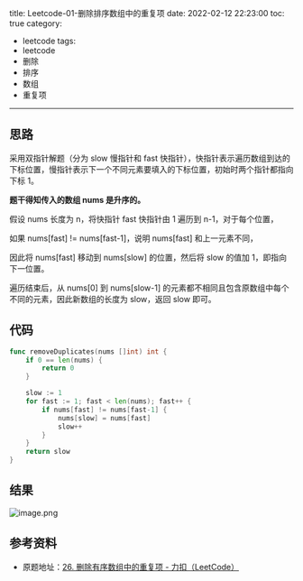 title: Leetcode-01-删除排序数组中的重复项
date: 2022-02-12 22:23:00
toc: true
category:
- leetcode
tags:
- leetcode
- 删除
- 排序
- 数组
- 重复项
---

## 思路

采用双指针解题（分为 slow 慢指针和 fast 快指针），快指针表示遍历数组到达的下标位置，慢指针表示下一个不同元素要填入的下标位置，初始时两个指针都指向下标 1。

**题干得知传入的数组 nums 是升序的。**

假设 nums 长度为 n，将快指针 fast 快指针由 1 遍历到 n-1，对于每个位置，

如果 nums[fast] != nums[fast-1]，说明 nums[fast] 和上一元素不同，

因此将 nums[fast] 移动到 nums[slow] 的位置，然后将 slow 的值加 1，即指向下一位置。

遍历结束后，从 nums[0] 到 nums[slow-1] 的元素都不相同且包含原数组中每个不同的元素，因此新数组的长度为 slow，返回 slow 即可。

## 代码

```go
func removeDuplicates(nums []int) int {
	if 0 == len(nums) {
		return 0
	}

	slow := 1
	for fast := 1; fast < len(nums); fast++ {
		if nums[fast] != nums[fast-1] {
			nums[slow] = nums[fast]
			slow++
		}
	}
	return slow
}
```

## 结果

![image.png](https://b3logfile.com/file/2022/02/image-05a9a15f.png)

## 参考资料

- 原题地址：[26. 删除有序数组中的重复项 - 力扣（LeetCode）](https://leetcode-cn.com/problems/remove-duplicates-from-sorted-array/)
